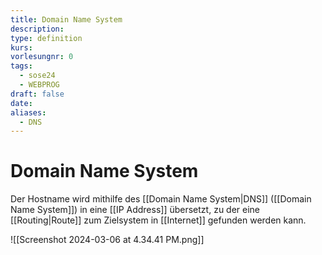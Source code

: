 ```yaml
---
title: Domain Name System
description: 
type: definition
kurs: 
vorlesungnr: 0
tags:
  - sose24
  - WEBPROG
draft: false
date: 
aliases:
  - DNS
---
```


# Domain Name System

Der Hostname wird mithilfe des [[Domain Name System|DNS]] ([[Domain Name System]]) in eine [[IP Address]] übersetzt, zu der eine [[Routing|Route]] zum Zielsystem in [[Internet]] gefunden werden kann.

![[Screenshot 2024-03-06 at 4.34.41 PM.png]]